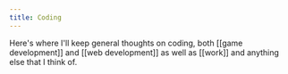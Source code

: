 ```yaml
---
title: Coding
---
```


Here's where I'll keep general thoughts on coding, both [[game development]] and [[web development]] as well as [[work]] and anything else that I think of.